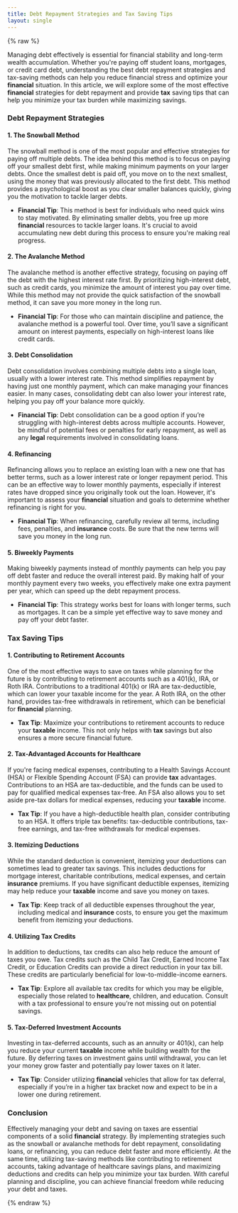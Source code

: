 ```yaml
---
title: Debt Repayment Strategies and Tax Saving Tips
layout: single
---
```


{% raw %}

Managing debt effectively is essential for financial stability and long-term wealth accumulation. Whether you're paying off student loans, mortgages, or credit card debt, understanding the best debt repayment strategies and tax-saving methods can help you reduce financial stress and optimize your **financial** situation. In this article, we will explore some of the most effective **financial** strategies for debt repayment and provide **tax** saving tips that can help you minimize your tax burden while maximizing savings.

### Debt Repayment Strategies

#### 1. **The Snowball Method**
The snowball method is one of the most popular and effective strategies for paying off multiple debts. The idea behind this method is to focus on paying off your smallest debt first, while making minimum payments on your larger debts. Once the smallest debt is paid off, you move on to the next smallest, using the money that was previously allocated to the first debt. This method provides a psychological boost as you clear smaller balances quickly, giving you the motivation to tackle larger debts.

- **Financial Tip**: This method is best for individuals who need quick wins to stay motivated. By eliminating smaller debts, you free up more **financial** resources to tackle larger loans. It's crucial to avoid accumulating new debt during this process to ensure you're making real progress.

#### 2. **The Avalanche Method**
The avalanche method is another effective strategy, focusing on paying off the debt with the highest interest rate first. By prioritizing high-interest debt, such as credit cards, you minimize the amount of interest you pay over time. While this method may not provide the quick satisfaction of the snowball method, it can save you more money in the long run.

- **Financial Tip**: For those who can maintain discipline and patience, the avalanche method is a powerful tool. Over time, you’ll save a significant amount on interest payments, especially on high-interest loans like credit cards.

#### 3. **Debt Consolidation**
Debt consolidation involves combining multiple debts into a single loan, usually with a lower interest rate. This method simplifies repayment by having just one monthly payment, which can make managing your finances easier. In many cases, consolidating debt can also lower your interest rate, helping you pay off your balance more quickly.

- **Financial Tip**: Debt consolidation can be a good option if you’re struggling with high-interest debts across multiple accounts. However, be mindful of potential fees or penalties for early repayment, as well as any **legal** requirements involved in consolidating loans.

#### 4. **Refinancing**
Refinancing allows you to replace an existing loan with a new one that has better terms, such as a lower interest rate or longer repayment period. This can be an effective way to lower monthly payments, especially if interest rates have dropped since you originally took out the loan. However, it's important to assess your **financial** situation and goals to determine whether refinancing is right for you.

- **Financial Tip**: When refinancing, carefully review all terms, including fees, penalties, and **insurance** costs. Be sure that the new terms will save you money in the long run.

#### 5. **Biweekly Payments**
Making biweekly payments instead of monthly payments can help you pay off debt faster and reduce the overall interest paid. By making half of your monthly payment every two weeks, you effectively make one extra payment per year, which can speed up the debt repayment process.

- **Financial Tip**: This strategy works best for loans with longer terms, such as mortgages. It can be a simple yet effective way to save money and pay off your debt faster.

### Tax Saving Tips

#### 1. **Contributing to Retirement Accounts**
One of the most effective ways to save on taxes while planning for the future is by contributing to retirement accounts such as a 401(k), IRA, or Roth IRA. Contributions to a traditional 401(k) or IRA are tax-deductible, which can lower your taxable income for the year. A Roth IRA, on the other hand, provides tax-free withdrawals in retirement, which can be beneficial for **financial** planning.

- **Tax Tip**: Maximize your contributions to retirement accounts to reduce your **taxable** income. This not only helps with **tax** savings but also ensures a more secure financial future.

#### 2. **Tax-Advantaged Accounts for Healthcare**
If you're facing medical expenses, contributing to a Health Savings Account (HSA) or Flexible Spending Account (FSA) can provide **tax** advantages. Contributions to an HSA are tax-deductible, and the funds can be used to pay for qualified medical expenses tax-free. An FSA also allows you to set aside pre-tax dollars for medical expenses, reducing your **taxable** income.

- **Tax Tip**: If you have a high-deductible health plan, consider contributing to an HSA. It offers triple tax benefits: tax-deductible contributions, tax-free earnings, and tax-free withdrawals for medical expenses.

#### 3. **Itemizing Deductions**
While the standard deduction is convenient, itemizing your deductions can sometimes lead to greater tax savings. This includes deductions for mortgage interest, charitable contributions, medical expenses, and certain **insurance** premiums. If you have significant deductible expenses, itemizing may help reduce your **taxable** income and save you money on taxes.

- **Tax Tip**: Keep track of all deductible expenses throughout the year, including medical and **insurance** costs, to ensure you get the maximum benefit from itemizing your deductions.

#### 4. **Utilizing Tax Credits**
In addition to deductions, tax credits can also help reduce the amount of taxes you owe. Tax credits such as the Child Tax Credit, Earned Income Tax Credit, or Education Credits can provide a direct reduction in your tax bill. These credits are particularly beneficial for low-to-middle-income earners.

- **Tax Tip**: Explore all available tax credits for which you may be eligible, especially those related to **healthcare**, children, and education. Consult with a tax professional to ensure you’re not missing out on potential savings.

#### 5. **Tax-Deferred Investment Accounts**
Investing in tax-deferred accounts, such as an annuity or 401(k), can help you reduce your current **taxable** income while building wealth for the future. By deferring taxes on investment gains until withdrawal, you can let your money grow faster and potentially pay lower taxes on it later.

- **Tax Tip**: Consider utilizing **financial** vehicles that allow for tax deferral, especially if you’re in a higher tax bracket now and expect to be in a lower one during retirement.

### Conclusion

Effectively managing your debt and saving on taxes are essential components of a solid **financial** strategy. By implementing strategies such as the snowball or avalanche methods for debt repayment, consolidating loans, or refinancing, you can reduce debt faster and more efficiently. At the same time, utilizing tax-saving methods like contributing to retirement accounts, taking advantage of healthcare savings plans, and maximizing deductions and credits can help you minimize your tax burden. With careful planning and discipline, you can achieve financial freedom while reducing your debt and taxes.

{% endraw %}
